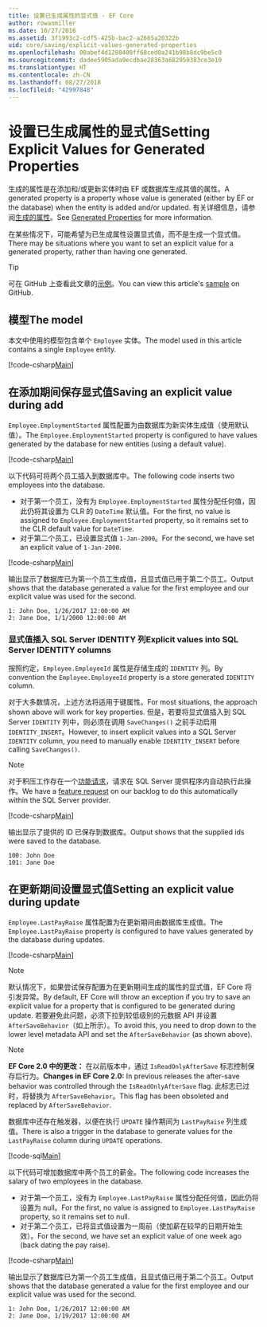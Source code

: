 ```yaml
---
title: 设置已生成属性的显式值 - EF Core
author: rowanmiller
ms.date: 10/27/2016
ms.assetid: 3f1993c2-cdf5-425b-bac2-a2665a20322b
uid: core/saving/explicit-values-generated-properties
ms.openlocfilehash: 00abef4d1208400ff68ced0a241b98b8dc9be5c0
ms.sourcegitcommit: dadee5905ada9ecdbae28363a682950383ce3e10
ms.translationtype: HT
ms.contentlocale: zh-CN
ms.lasthandoff: 08/27/2018
ms.locfileid: "42997848"
---
```

# <a name="setting-explicit-values-for-generated-properties"></a><span data-ttu-id="dc8d8-102">设置已生成属性的显式值</span><span class="sxs-lookup"><span data-stu-id="dc8d8-102">Setting Explicit Values for Generated Properties</span></span>

<span data-ttu-id="dc8d8-103">生成的属性是在添加和/或更新实体时由 EF 或数据库生成其值的属性。</span><span class="sxs-lookup"><span data-stu-id="dc8d8-103">A generated property is a property whose value is generated (either by EF or the database) when the entity is added and/or updated.</span></span> <span data-ttu-id="dc8d8-104">有关详细信息，请参阅[生成的属性](../modeling/generated-properties.md)。</span><span class="sxs-lookup"><span data-stu-id="dc8d8-104">See [Generated Properties](../modeling/generated-properties.md) for more information.</span></span>

<span data-ttu-id="dc8d8-105">在某些情况下，可能希望为已生成属性设置显式值，而不是生成一个显式值。</span><span class="sxs-lookup"><span data-stu-id="dc8d8-105">There may be situations where you want to set an explicit value for a generated property, rather than having one generated.</span></span>

> [!TIP]  
> <span data-ttu-id="dc8d8-106">可在 GitHub 上查看此文章的[示例](https://github.com/aspnet/EntityFramework.Docs/tree/master/samples/core/Saving/Saving/ExplicitValuesGenerateProperties/)。</span><span class="sxs-lookup"><span data-stu-id="dc8d8-106">You can view this article's [sample](https://github.com/aspnet/EntityFramework.Docs/tree/master/samples/core/Saving/Saving/ExplicitValuesGenerateProperties/) on GitHub.</span></span>

## <a name="the-model"></a><span data-ttu-id="dc8d8-107">模型</span><span class="sxs-lookup"><span data-stu-id="dc8d8-107">The model</span></span>

<span data-ttu-id="dc8d8-108">本文中使用的模型包含单个 `Employee` 实体。</span><span class="sxs-lookup"><span data-stu-id="dc8d8-108">The model used in this article contains a single `Employee` entity.</span></span>

[!code-csharp[Main](../../../samples/core/Saving/Saving/ExplicitValuesGenerateProperties/Employee.cs#Sample)]

## <a name="saving-an-explicit-value-during-add"></a><span data-ttu-id="dc8d8-109">在添加期间保存显式值</span><span class="sxs-lookup"><span data-stu-id="dc8d8-109">Saving an explicit value during add</span></span>

<span data-ttu-id="dc8d8-110">`Employee.EmploymentStarted` 属性配置为由数据库为新实体生成值（使用默认值）。</span><span class="sxs-lookup"><span data-stu-id="dc8d8-110">The `Employee.EmploymentStarted` property is configured to have values generated by the database for new entities (using a default value).</span></span>

[!code-csharp[Main](../../../samples/core/Saving/Saving/ExplicitValuesGenerateProperties/EmployeeContext.cs#EmploymentStarted)]

<span data-ttu-id="dc8d8-111">以下代码可将两个员工插入到数据库中。</span><span class="sxs-lookup"><span data-stu-id="dc8d8-111">The following code inserts two employees into the database.</span></span>
* <span data-ttu-id="dc8d8-112">对于第一个员工，没有为 `Employee.EmploymentStarted` 属性分配任何值，因此仍将其设置为 CLR 的 `DateTime` 默认值。</span><span class="sxs-lookup"><span data-stu-id="dc8d8-112">For the first, no value is assigned to `Employee.EmploymentStarted` property, so it remains set to the CLR default value for `DateTime`.</span></span>
* <span data-ttu-id="dc8d8-113">对于第二个员工，已设置显式值 `1-Jan-2000`。</span><span class="sxs-lookup"><span data-stu-id="dc8d8-113">For the second, we have set an explicit value of `1-Jan-2000`.</span></span>

[!code-csharp[Main](../../../samples/core/Saving/Saving/ExplicitValuesGenerateProperties/Sample.cs#EmploymentStarted)]

<span data-ttu-id="dc8d8-114">输出显示了数据库已为第一个员工生成值，且显式值已用于第二个员工。</span><span class="sxs-lookup"><span data-stu-id="dc8d8-114">Output shows that the database generated a value for the first employee and our explicit value was used for the second.</span></span>

``` Console
1: John Doe, 1/26/2017 12:00:00 AM
2: Jane Doe, 1/1/2000 12:00:00 AM
```

### <a name="explicit-values-into-sql-server-identity-columns"></a><span data-ttu-id="dc8d8-115">显式值插入 SQL Server IDENTITY 列</span><span class="sxs-lookup"><span data-stu-id="dc8d8-115">Explicit values into SQL Server IDENTITY columns</span></span>

<span data-ttu-id="dc8d8-116">按照约定，`Employee.EmployeeId` 属性是存储生成的 `IDENTITY` 列。</span><span class="sxs-lookup"><span data-stu-id="dc8d8-116">By convention the `Employee.EmployeeId` property is a store generated `IDENTITY` column.</span></span>

<span data-ttu-id="dc8d8-117">对于大多数情况，上述方法将适用于键属性。</span><span class="sxs-lookup"><span data-stu-id="dc8d8-117">For most situations, the approach shown above will work for key properties.</span></span> <span data-ttu-id="dc8d8-118">但是，若要将显式值插入到 SQL Server `IDENTITY` 列中，则必须在调用 `SaveChanges()` 之前手动启用 `IDENTITY_INSERT`。</span><span class="sxs-lookup"><span data-stu-id="dc8d8-118">However, to insert explicit values into a SQL Server `IDENTITY` column, you need to manually enable `IDENTITY_INSERT` before calling `SaveChanges()`.</span></span>

> [!NOTE]  
> <span data-ttu-id="dc8d8-119">对于积压工作存在一个[功能请求](https://github.com/aspnet/EntityFramework/issues/703)，请求在 SQL Server 提供程序内自动执行此操作。</span><span class="sxs-lookup"><span data-stu-id="dc8d8-119">We have a [feature request](https://github.com/aspnet/EntityFramework/issues/703) on our backlog to do this automatically within the SQL Server provider.</span></span>

[!code-csharp[Main](../../../samples/core/Saving/Saving/ExplicitValuesGenerateProperties/Sample.cs#EmployeeId)]

<span data-ttu-id="dc8d8-120">输出显示了提供的 ID 已保存到数据库。</span><span class="sxs-lookup"><span data-stu-id="dc8d8-120">Output shows that the supplied ids were saved to the database.</span></span>

``` Console
100: John Doe
101: Jane Doe
```

## <a name="setting-an-explicit-value-during-update"></a><span data-ttu-id="dc8d8-121">在更新期间设置显式值</span><span class="sxs-lookup"><span data-stu-id="dc8d8-121">Setting an explicit value during update</span></span>

<span data-ttu-id="dc8d8-122">`Employee.LastPayRaise` 属性配置为在更新期间由数据库生成值。</span><span class="sxs-lookup"><span data-stu-id="dc8d8-122">The `Employee.LastPayRaise` property is configured to have values generated by the database during updates.</span></span>

[!code-csharp[Main](../../../samples/core/Saving/Saving/ExplicitValuesGenerateProperties/EmployeeContext.cs#LastPayRaise)]

> [!NOTE]  
> <span data-ttu-id="dc8d8-123">默认情况下，如果尝试保存配置为在更新期间生成的属性的显式值，EF Core 将引发异常。</span><span class="sxs-lookup"><span data-stu-id="dc8d8-123">By default, EF Core will throw an exception if you try to save an explicit value for a property that is configured to be generated during update.</span></span> <span data-ttu-id="dc8d8-124">若要避免此问题，必须下拉到较低级别的元数据 API 并设置 `AfterSaveBehavior`（如上所示）。</span><span class="sxs-lookup"><span data-stu-id="dc8d8-124">To avoid this, you need to drop down to the lower level metadata API and set the `AfterSaveBehavior` (as shown above).</span></span>

> [!NOTE]  
> <span data-ttu-id="dc8d8-125">**EF Core 2.0 中的更改：** 在以前版本中，通过 `IsReadOnlyAfterSave` 标志控制保存后行为。</span><span class="sxs-lookup"><span data-stu-id="dc8d8-125">**Changes in EF Core 2.0:** In previous releases the after-save behavior was controlled through the `IsReadOnlyAfterSave` flag.</span></span> <span data-ttu-id="dc8d8-126">此标志已过时，将替换为 `AfterSaveBehavior`。</span><span class="sxs-lookup"><span data-stu-id="dc8d8-126">This flag has been obsoleted and replaced by `AfterSaveBehavior`.</span></span>

<span data-ttu-id="dc8d8-127">数据库中还存在触发器，以便在执行 `UPDATE` 操作期间为 `LastPayRaise` 列生成值。</span><span class="sxs-lookup"><span data-stu-id="dc8d8-127">There is also a trigger in the database to generate values for the `LastPayRaise` column during `UPDATE` operations.</span></span>

[!code-sql[Main](../../../samples/core/Saving/Saving/ExplicitValuesGenerateProperties/employee_UPDATE.sql)]

<span data-ttu-id="dc8d8-128">以下代码可增加数据库中两个员工的薪金。</span><span class="sxs-lookup"><span data-stu-id="dc8d8-128">The following code increases the salary of two employees in the database.</span></span>
* <span data-ttu-id="dc8d8-129">对于第一个员工，没有为 `Employee.LastPayRaise` 属性分配任何值，因此仍将设置为 null。</span><span class="sxs-lookup"><span data-stu-id="dc8d8-129">For the first, no value is assigned to `Employee.LastPayRaise` property, so it remains set to null.</span></span>
* <span data-ttu-id="dc8d8-130">对于第二个员工，已将显式值设置为一周前（使加薪在较早的日期开始生效）。</span><span class="sxs-lookup"><span data-stu-id="dc8d8-130">For the second, we have set an explicit value of one week ago (back dating the pay raise).</span></span>

[!code-csharp[Main](../../../samples/core/Saving/Saving/ExplicitValuesGenerateProperties/Sample.cs#LastPayRaise)]

<span data-ttu-id="dc8d8-131">输出显示了数据库已为第一个员工生成值，且显式值已用于第二个员工。</span><span class="sxs-lookup"><span data-stu-id="dc8d8-131">Output shows that the database generated a value for the first employee and our explicit value was used for the second.</span></span>

``` Console
1: John Doe, 1/26/2017 12:00:00 AM
2: Jane Doe, 1/19/2017 12:00:00 AM
```
